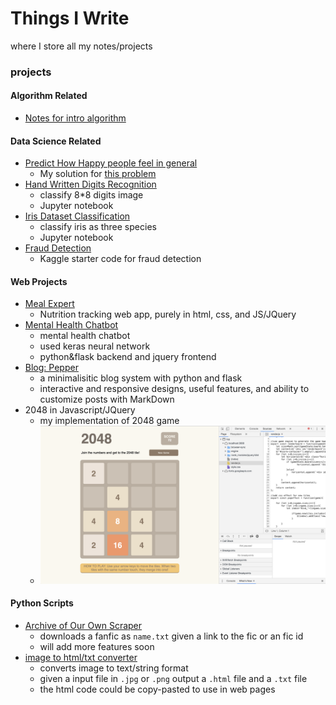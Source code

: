 # Things I Write
where I store all my notes/projects

### projects

#### Algorithm Related
- [Notes for intro algorithm]()

#### Data Science Related
- [Predict How Happy people feel in general](happiness/predict_happiness.ipynb)
    - My solution for [this problem](https://tianchi.aliyun.com/competition/entrance/231702/introduction?spm=5176.12281949.1003.1.493e2448Z3zvKZ)
- [Hand Written Digits Recognition](digits/digits_recognizer.ipynb)
    - classify 8*8 digits image
    - Jupyter notebook
- [Iris Dataset Classification](iris/iris_classification.ipynb)
    - classify iris as three species 
    - Jupyter notebook
- [Fraud Detection](https://www.kaggle.com/iasnobmatsu/xgb-model-with-feature-engineering)
    - Kaggle starter code for fraud detection

#### Web Projects
- [Meal Expert](https://github.com/iasnobmatsu/Meal-Expert/)
    - Nutrition tracking web app, purely in html, css, and JS/JQuery
- [Mental Health Chatbot](https://github.com/iasnobmatsu/Mental-Health-Information-Chatbot)
    - mental health chatbot
    - used keras neural network
    - python&flask backend and jquery frontend
- [Blog: Pepper](pepper/README.md)
    - a minimalisitic blog system with python and flask
    - interactive and responsive designs, useful features, and ability to customize posts with MarkDown
- 2048 in Javascript/JQuery
    - my implementation of 2048 game
    - ![2048](2048screenshot.png)

    
#### Python Scripts
- [Archive of Our Own Scraper](ficLoader.py)
    - downloads a fanfic as `name.txt` given a link to the fic or an fic id
    - will add more features soon 
- [image to html/txt converter](imgtotext/imgtotxt.md)
    - converts image to text/string format
    - given a input file in `.jpg` or `.png` output a `.html` file and a `.txt` file
    - the html code could be copy-pasted to use in web pages
    






